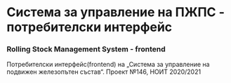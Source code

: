 # Система за управление на ПЖПС - потребителски интерфейс

### Rolling Stock Management System - frontend

Потребителски интерфейс(frontend) на „Система за управление на подвижен железопътен състав“. Проект №146, НОИТ 2020/2021
